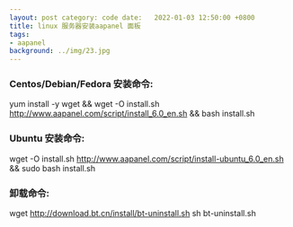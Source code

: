 ```yaml
---
layout: post category: code date:   2022-01-03 12:50:00 +0800
title: linux 服务器安装aapanel 面板
tags:
- aapanel
background: ../img/23.jpg
---
```



### Centos/Debian/Fedora 安装命令:

yum install -y wget && wget -O install.sh http://www.aapanel.com/script/install_6.0_en.sh && bash install.sh

### Ubuntu 安装命令:

wget -O install.sh http://www.aapanel.com/script/install-ubuntu_6.0_en.sh && sudo bash install.sh

### 卸载命令:

wget http://download.bt.cn/install/bt-uninstall.sh sh bt-uninstall.sh